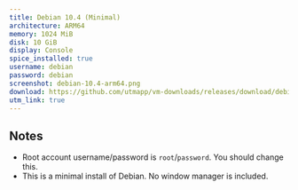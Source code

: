 ```yaml
---
title: Debian 10.4 (Minimal)
architecture: ARM64
memory: 1024 MiB
disk: 10 GiB
display: Console
spice_installed: true
username: debian
password: debian
screenshot: debian-10.4-arm64.png
download: https://github.com/utmapp/vm-downloads/releases/download/debian-10.4/debian-10.4-arm64-utm.zip
utm_link: true
---
```

## Notes
* Root account username/password is `root`/`password`. You should change this.
* This is a minimal install of Debian. No window manager is included.
